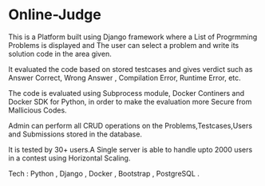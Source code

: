 # Online-Judge
This is a Platform built using Django framework where a List of Progrmming Problems is displayed and The user can select a problem and write its solution code in the area given.

It evaluated the code based on stored testcases and gives verdict such as Answer Correct, Wrong Answer , Compilation Error, Runtime Error, etc.

The code is evaluated using Subprocess module, Docker Continers and Docker SDK for Python, in order to make the evaluation more Secure from Mallicious Codes.

Admin can perform all CRUD operations on the Problems,Testcases,Users and Submissions stored in the database.

It is tested by 30+ users.A Single server is able to handle upto 2000 users in a contest using Horizontal Scaling.

Tech : Python , Django , Docker , Bootstrap , PostgreSQL .
